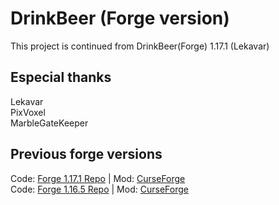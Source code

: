 # DrinkBeer (Forge version)

This project is continued from DrinkBeer(Forge) 1.17.1 (Lekavar)


## Especial thanks
Lekavar<br>
PixVoxel<br>
MarbleGateKeeper


## Previous forge versions
Code: <a href="https://github.com/Lekavar/DrinkBeer-Forge1.17.1-">Forge 1.17.1 Repo</a> | Mod: <a href="https://www.curseforge.com/minecraft/mc-mods/drink-beer-forge">CurseForge</a>
<br>
Code: <a href="https://github.com/Lekavar/DrinkBeer-Forge1.16.5-">Forge 1.16.5 Repo</a> | Mod: <a href="https://www.curseforge.com/minecraft/mc-mods/drink-beer-forge">CurseForge</a>

